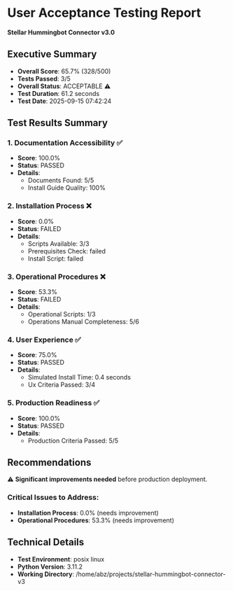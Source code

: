 
# User Acceptance Testing Report
**Stellar Hummingbot Connector v3.0**

## Executive Summary
- **Overall Score**: 65.7% (328/500)
- **Tests Passed**: 3/5
- **Overall Status**: ACCEPTABLE ⚠️
- **Test Duration**: 61.2 seconds
- **Test Date**: 2025-09-15 07:42:24

## Test Results Summary

### 1. Documentation Accessibility ✅
- **Score**: 100.0%
- **Status**: PASSED
- **Details**:
  - Documents Found: 5/5
  - Install Guide Quality: 100%

### 2. Installation Process ❌
- **Score**: 0.0%
- **Status**: FAILED
- **Details**:
  - Scripts Available: 3/3
  - Prerequisites Check: failed
  - Install Script: failed

### 3. Operational Procedures ❌
- **Score**: 53.3%
- **Status**: FAILED
- **Details**:
  - Operational Scripts: 1/3
  - Operations Manual Completeness: 5/6

### 4. User Experience ✅
- **Score**: 75.0%
- **Status**: PASSED
- **Details**:
  - Simulated Install Time: 0.4 seconds
  - Ux Criteria Passed: 3/4

### 5. Production Readiness ✅
- **Score**: 100.0%
- **Status**: PASSED
- **Details**:
  - Production Criteria Passed: 5/5

## Recommendations

⚠️ **Significant improvements needed** before production deployment.

### Critical Issues to Address:
- **Installation Process**: 0.0% (needs improvement)
- **Operational Procedures**: 53.3% (needs improvement)

## Technical Details

- **Test Environment**: posix linux
- **Python Version**: 3.11.2
- **Working Directory**: /home/abz/projects/stellar-hummingbot-connector-v3
